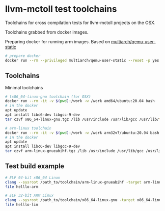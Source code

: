 llvm-mctoll test toolchains
===========================

Toolchains for cross compilation tests for llvm-mctoll projects on the OSX.

Toolchains grabbed from docker images.

Preparing docker for running arm images. Based on [multiarch/qemu-user-static](https://github.com/multiarch/qemu-user-static)

```bash
# prepare docker
docker run --rm --privileged multiarch/qemu-user-static --reset -p yes
```

Toolchains
----------

Minimal toolchains

```bash
# tx86_64-linux-gnu toolchain (for OSX)
docker run --rm -it -v $(pwd):/work -w /work amd64/ubuntu:20.04 bash
# in the docker
apt update
apt install libc6-dev libgcc-9-dev
tar czvf x86_64-linux-gnu.tgz /lib /usr/include /usr/lib/gcc /usr/lib/*linux* /usr/lib/os-release 
```

```bash
# arm-linux toolchain
docker run --rm -it -v $(pwd):/work -w /work arm32v7/ubuntu:20.04 bash
# in the docker
apt update
apt install libc6-dev libgcc-9-dev
tar czvf arm-linux-gnueabihf.tgz /lib /usr/include /usr/lib/gcc /usr/lib/*linux* /usr/lib/ld-* /usr/lib/os-release --hard-dereference
```

Test build example
------------------

```bash
# ELF 64-bit x86_64 Linux
clang --sysroot /path_to/toolchain/arm-linux-gnueabihf -target arm-linux-gnueabihf -fuse-ld=lld -o hello-arm -v hello.c
file helllo-arm

# ELF 32-bit ARM Linux
clang --sysroot /path_to/toolchain/x86_64-linux-gnu -target x86_64-linux-gnu -fuse-ld=lld -o hello-lin -v hello.c
file helllo-lin
```